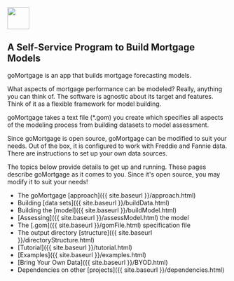 
<div style="text-align: left;">
  <img src="{{ site.baseurl }}/images/vee1c.png" width="50" height="50" />
</div>

## A Self-Service Program to Build Mortgage Models

goMortgage is an app that builds mortgage forecasting models.

What aspects of mortgage performance can be modeled? Really, anything you can think of.  The software
is agnostic about its target and features. Think of it as a flexible framework for model building.

goMortgage takes a text file (*.gom) you create which specifies all aspects of the modeling process
from building datasets to model assessment.

Since goMortgage is open source, goMortgage can be modified to suit your needs.
Out of the box, it is configured to work with Freddie and Fannie data. There are
instructions to set up your own data sources. 

The topics below provide details to get up and running.  These pages describe goMortgage as it
comes to you.  Since it's open source, you may modify it to suit your needs!

- The goMortgage [approach]({{ site.baseurl }}/approach.html)
- Building [data sets]({{ site.baseurl }}/buildData.html)
- Building the [model]({{ site.baseurl }}/buildModel.html)
- [Assessing]({{ site.baseurl }}/assessModel.html) the model
- The [.gom]({{ site.baseurl }}/gomFile.html) specification file
- The output directory [structure]({{ site.baseurl }}/directoryStructure.html)
- [Tutorial]({{ site.baseurl }}/tutorial.html)
- [Examples]({{ site.baseurl }}/examples.html)
- [Bring Your Own Data]({{ site.baseurl }}/BYOD.html)
- Dependencies on other [projects]({{ site.baseurl }}/dependencies.html)


